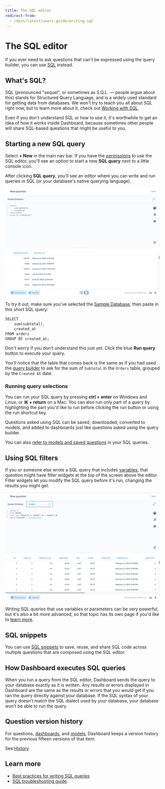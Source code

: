 ```yaml
---
title: The SQL editor
redirect-from:
  - /docs/latest/users-guide/writing-sql
---
```


# The SQL editor

If you ever need to ask questions that can't be expressed using the query builder, you can use [SQL][sql-gloss] instead.

## What's SQL?

SQL (pronounced "sequel", or sometimes as S.Q.L. — people argue about this) stands for Structured Query Language, and is a widely used standard for getting data from databases. We won't try to teach you all about SQL right now, but to learn more about it, check out [Working with SQL][learn-sql].

Even if you don't understand SQL or how to use it, it's worthwhile to get an idea of how it works inside Dashboard, because sometimes other people will share SQL-based questions that might be useful to you.

## Starting a new SQL query

Select **+ New** in the main nav bar. If you have the [permissions](../../permissions/data.md) to use the SQL editor, you'll see an option to start a new **SQL query** next to a little console icon.

After clicking **SQL query**, you'll see an editor where you can write and run queries in SQL (or your database's native querying language).

![SQL editor](../images/SQLInterface.png)

To try it out, make sure you've selected the [Sample Database][sample-database-gloss], then paste in this short SQL query:

```
SELECT
    sum(subtotal),
    created_at
FROM orders
GROUP BY created_at;
```

Don't worry if you don't understand this just yet. Click the blue **Run query** button to execute your query.

You'll notice that the table that comes back is the same as if you had used the [query builder][asking-questions] to ask for the sum of `Subtotal` in the `Orders` table, grouped by the `Created At` date.

### Running query selections

You can run your SQL query by pressing **ctrl + enter** on Windows and Linux, or **⌘ + return** on a Mac. You can also run only part of a query by highlighting the part you'd like to run before clicking the run button or using the run shortcut key.

Questions asked using SQL can be saved, downloaded, converted to models, and added to dashboards just like questions asked using the query builder.

You can also [refer to models and saved questions][ref-models] in your SQL queries.

## Using SQL filters

If you or someone else wrote a SQL query that includes [variables][variable-gloss], that question might have filter widgets at the top of the screen above the editor. Filter widgets let you modify the SQL query before it's run, changing the results you might get.

![SQL filter](../images/SQL-filter-widget.png)

Writing SQL queries that use variables or parameters can be very powerful, but it's also a bit more advanced, so that topic has its own page if you'd like to [learn more](./sql-parameters.md).

## SQL snippets

You can use [SQL snippets](sql-snippets.md) to save, reuse, and share SQL code across multiple questions that are composed using the SQL editor.

## How Dashboard executes SQL queries

When you run a query from the SQL editor, Dashboard sends the query to your database exactly as it is written. Any results or errors displayed in Dashboard are the same as the results or errors that you would get if you ran the query directly against your database. If the SQL syntax of your query doesn’t match the SQL dialect used by your database, your database won’t be able to run the query.

## Question version history

For questions, [dashboards](../../dashboards/start.md), and [models](../../data-modeling/models.md), Dashboard keeps a version history for the previous fifteen versions of that item.

See [History](../../exploration-and-organization/history.md).

## Learn more

- [Best practices for writing SQL queries](https://www.metabase.com/learn/sql-questions/sql-best-practices.html)
- [SQL troubleshooting guide][troubleshooting-sql].

[asking-questions]: ../query-builder/introduction.md#creating-a-new-question-with-the-query-builder
[learn-sql]: https://www.metabase.com/learn/sql-questions
[ref-models]: ./referencing-saved-questions-in-queries.md
[sample-database-gloss]: https://www.metabase.com/glossary/sample_database
[sql-gloss]: https://www.metabase.com/glossary/sql
[troubleshooting-sql]: ../../troubleshooting-guide/sql.md
[variable-gloss]: https://www.metabase.com/glossary/variable
